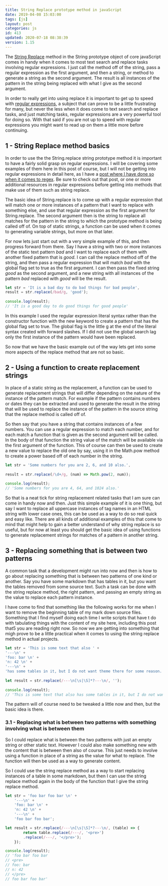 ```yaml
---
title: String Replace prototype method in javaScript
date: 2019-04-08 15:03:00
tags: [js]
layout: post
categories: js
id: 413
updated: 2020-07-18 08:38:39
version: 1.15
---
```


The [String Replace](https://developer.mozilla.org/en-US/docs/Web/JavaScript/Reference/Global_Objects/String/replace) method in the String prototype object of core javaScript comes in handy when it comes to most text search and replace tasks involving regular expressions. I just call the method off of the string, pass a regular expression as the first argument, and then a string, or method to generate a string as the second argument. The result is all instances of the pattern in the string being replaced with what I give as the second argument.

In order to really get into using replace it is important to get up to speed with [regular expressions](https://developer.mozilla.org/en-US/docs/Web/JavaScript/Guide/Regular_Expressions), a subject that can prove to be a little frustrating for many, but never the less when it does come to text search and replace tasks, and just matching tasks, regular expressions are a very powerful tool for doing so. With that said if you are not up to speed with regular expressions you might want to read up on them a little more before continuing.


<!-- more -->

## 1 - String Replace method basics

In order to use the the String.replace string prototype method it is important to have a fairly solid grasp on regular expressions. I will be covering some examples of them here in this post of course, but I will not be getting into regular expressions in detail here, as I have a [post where I have done so when it comes to regex](/2019/03/20/js-regex/). Be sure to check out that post, or one or more additional resources in regular expressions before getting into methods that make use of them such as string replace.

The basic idea of String.replace is to come up with a regular expression that will match one or more instances of a pattern that I want to replace with something else, and use that regular expression as the first argument for String.replace. The second argument then is the string to replace all matches for the pattern in the string to which the prototype method is being called off of. On top of static strings, a function can be used when it comes to generating variable strings, but more on that later.

For now lets just start out with a very simple example of this, and then progress forward from there. Say I have a string with two or more instances of the static text pattern *bad* and I want to replace each of them with another fixed pattern that is *good*. I can call the replace method off of the string, and then pass a regular expression that will match *bad* with the global flag set to true as the first argument. I can then pass the fixed string *good* as the second argument, and a new string with all instances of the pattern *bad* replaced with *good* will be the result.

```js
let str = 'It is a bad day to do bad things for bad people',
result = str.replace(/bad/g, 'good');
 
console.log(result);
// 'It is a good day to do good things for good people'
```

In this example I used the regular expression literal syntax rather than the constructor function with the new keyword to create a pattern that has the global flag set to true. The global flag is the little g at the end of the literal syntax created with forward slashes. If I did not use the global search lag only the first instance of the pattern would have been replaced.

So now that we have the basic example out of the way lets get into some more aspects of the replace method that are not so basic.

## 2 - Using a function to create replacement strings

In place of a static string as the replacement, a function can be used to generate replacement strings that will differ depending on the nature of the instance of the pattern match. For example if the pattern contains numbers or dates they can be extracted and used to generate the result in the string that will be used to replace the instance of the pattern in the source string that the replace method is called off of.

So then say that you have a string that contains instances of a few numbers. You can use a regular expression to match each number, and for each match a function that is given as the second argument will be called. In the body of that function the string value of the match will be available via the first argument of the function. This of course can then be used to create a new value to replace the old one by say, using it in the Math.pow method to create a power based off of each number in the string.

```js
let str = 'Some numbers for you are 2, 6, and 10 also.',
 
result = str.replace(/\d+/g, (num) => Math.pow(2, num));
 
console.log(result);
// 'Some numbers for you are 4, 64, and 1024 also.'
```

So that is a neat tick for string replacement related tasks that I am sure can come in handy now and then. Just this simple example of it is one thing, but say I want to replace all uppercase instances of tag names in an HTML string with lower case ones, this can be used as a way to do so real quick and easy like. There are all kinds of additional examples of this that come to mind that might help to gain a better understand of why string replace is so useful, but for now at least you should get the basic idea of using functions to generate replacement strings for matches of a pattern in another string.

## 3 - Replacing something that is between two patterns

A common task that a development might run into now and then is how to go about replacing something that is between two patterns of one kind or another. Say you have some markdown that has tables in it, but you want the tables removed from some source text. Such a task can be done with the string replace method, the right pattern, and passing an empty string as the value to replace each pattern instance.

I have come to find that something like the following works for me when I want to remove the beginning table of my mark down source files. Something that I find myself doing each time I write scripts that have t do with tabulating things with the content of my site here, including this post that5 you are reading right now. So now we are getting into something that migh prove to be a little practical when it comes to using the string replace method in actual projects.

```js
let str = 'This is some text that also ' +
'---\n' +
'foo: bar \n' +
'n: 42 \n' +
'---\n' + 
'has some tables in it, but I do not want theme there for some reason.';
 
let result = str.replace(/---\n[\s|\S]*?---\n/, '');
 
console.log(result);
// 'This is some text that also has some tables in it, but I do not want theme there for some reason.'
```

The pattern will of course need to be tweaked a little now and then, but the basic idea is there. 

### 3.1 - Replacing what is between two patterns with something involving what is between them

So I could replace what is between the two patterns with just an empty string or other static text. However I could also make something new with the content that is between then also of course. This just needs to involve using a function in place of a string as the value for what to replace. The function will then be used as a way to generate content.

So I could use the string replace method as a way to start replacing instances of a table in some markdown, but then I can use the string replace method again in the body of the function that I give the string replace method.

```js
let str = 'foo bar foo bar \n' +
    '---\n' +
    'foo: bar \n' +
    'n: 42 \n' +
    '---\n' +
    'foo bar foo bar';

let result = str.replace(/---\n[\s|\S]*?---\n/, (table) => {
        return table.replace(/---/, '<pre>')
        .replace(/---/, '</pre>');
    });

console.log(result);
// 'foo bar foo bar 
// <pre>
// foo: bar
// n: 42
// </pre>
// foo bar foo bar'
```